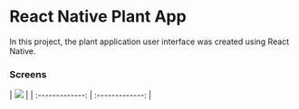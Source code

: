# React Native Plant App

In this project, the plant application user interface was created using React Native. 
### Screens

| ![](assets/plant.jpg) | 
| :-------------: | :-------------: |
